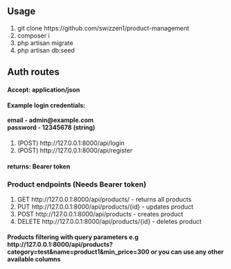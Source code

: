<h2>Usage</h2>
<ol>
    <li>git clone https://github.com/swizzen1/product-management</li>
    <li>composer i</li>
    <li>php artisan migrate</li>
    <li>php artisan db:seed</li>
</ol>
<h2>Auth routes</h2>
<h4>Accept: application/json</h4>
<h4>Example login credentials: </br> </br>
    email - admin@example.com  </br>
    password - 12345678 (string)
</h4>
<ol>
    <li>(POST) http://127.0.0.1:8000/api/login</li>
    <li>(POST) http://127.0.0.1:8000/api/register</li>
</ol>
<h4>returns: Bearer token</h4>

<h3>Product endpoints (Needs Bearer token)</h3>
<ol>
    <li>GET http://127.0.0.1:8000/api/products/ - returns all products</li>
    <li>PUT http://127.0.0.1:8000/api/products/{id} - updates product</li>
    <li>POST http://127.0.0.1:8000/api/products - creates product</li>
    <li>DELETE http://127.0.0.1:8000/api/products/{id} - deletes product</li>
</ol>
<h4>Products filtering with query parameters e.g http://127.0.0.1:8000/api/products?category=test&name=product1&min_price=300 or you can use any other available columns</h4>
